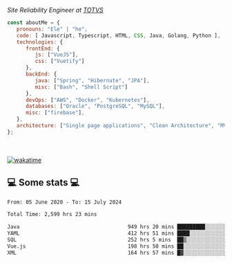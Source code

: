 <p><em>Site Reliability Engineer at <a href="https://www.totvs.com/">TOTVS</a></br>
</em></p>


```javascript
const aboutMe = {
   pronouns: "Ele" | "he",
   code: [ Javascript, Typescript, HTML, CSS, Java, Golang, Python ],
   technologies: {
      frontEnd: {
         js: ["VueJS"],
         css: ["Vuetify"]
      },
      backEnd: {
         java: ["Spring", "Hibernate", "JPA"],
         misc: ["Bash", "Shell Script"]
      },
      devOps: ["AWS", "Docker", "Kubernetes"],
      databases: ["Oracle", "PostgreSQL", "MySQL"],
      misc: ["firebase"],
   },
   architecture: ["Single page applications", "Clean Architecture", "MVC", "Microservices"],
};
```
</br></br>
[![wakatime](https://wakatime.com/badge/user/a3a8ed06-d304-4d6b-bc86-4adc418cdea7.svg)](https://wakatime.com/@a3a8ed06-d304-4d6b-bc86-4adc418cdea7)
<h2>💻 Some stats 💻</h2>

<!--START_SECTION:waka-->

```txt
From: 05 June 2020 - To: 15 July 2024

Total Time: 2,599 hrs 23 mins

Java                                   949 hrs 20 mins █████████░░░░░░░░░░░░░░░░   36.52 %
YAML                                   412 hrs 51 mins ████░░░░░░░░░░░░░░░░░░░░░   15.88 %
SQL                                    252 hrs 5 mins  ██▒░░░░░░░░░░░░░░░░░░░░░░   09.70 %
Vue.js                                 198 hrs 50 mins ██░░░░░░░░░░░░░░░░░░░░░░░   07.65 %
XML                                    164 hrs 57 mins █▓░░░░░░░░░░░░░░░░░░░░░░░   06.35 %
```

<!--END_SECTION:waka-->

